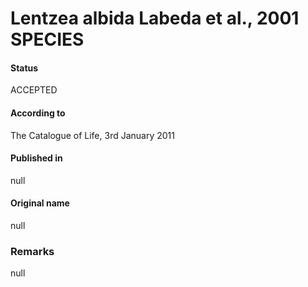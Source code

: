 Lentzea albida Labeda et al., 2001 SPECIES
=======

#### Status
ACCEPTED

#### According to
The Catalogue of Life, 3rd January 2011

#### Published in
null

#### Original name
null

### Remarks
null